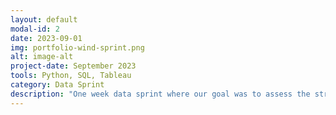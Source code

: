 ```yaml
---
layout: default
modal-id: 2
date: 2023-09-01
img: portfolio-wind-sprint.png
alt: image-alt
project-date: September 2023
tools: Python, SQL, Tableau
category: Data Sprint
description: "One week data sprint where our goal was to assess the strength of the U.S. wind power market and determine a potential investment portfolio for a clean energy equity firm."
---
```

